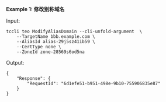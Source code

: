 **Example 1: 修改别称域名**



Input: 

```
tccli teo ModifyAliasDomain --cli-unfold-argument  \
    --TargetName bbb.example.com \
    --AliasId alias-29j5sz41ib59 \
    --CertType none \
    --ZoneId zone-28569s6od5na
```

Output: 
```
{
    "Response": {
        "RequestId": "6d1efe51-b951-498e-9b10-755906835e87"
    }
}
```

